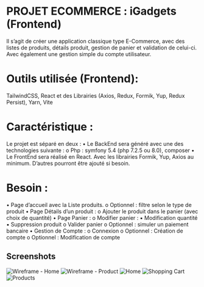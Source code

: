 # PROJET ECOMMERCE : iGadgets (Frontend)
Il s’agit de créer une application classique type E-Commerce, avec des listes de
produits, détails produit, gestion de panier et validation de celui-ci. Avec
également une gestion simple du compte utilisateur.

# Outils utilisée (Frontend):
TailwindCSS, React et des Librairies (Axios, Redux, Formik, Yup, Redux Persist), Yarn, Vite

# Caractéristique :
Le projet est séparé en deux :
• Le BackEnd sera généré avec une des technologies suivante :
o Php : symfony 5.4 (php 7.2.5 ou 8.0), composer
• Le FrontEnd sera réalisé en React. Avec les librairies Formik, Yup, Axios au
minimum. D’autres pourront être ajouté si besoin.

# Besoin :
• Page d’accueil avec la Liste produits.
o Optionnel : filtre selon le type de produit
• Page Détails d’un produit :
o Ajouter le produit dans le panier (avec choix de quantité)
• Page Panier :
o Modifier panier :
▪ Modification quantité
▪ Suppression produit
o Valider panier
o Optionnel : simuler un paiement bancaire
• Gestion de Compte :
o Connexion
o Optionnel : Création de compte
o Optionnel : Modification de compte


## Screenshots

![Wireframe - Home](./Screenshots/Wireframe_Home.png)
![Wireframe - Product](./Screenshots/wireframe_Product.png)
![Home](./Screenshots/Home_Page2.png)
![Shopping Cart](./Screenshots/Panier.png)
![Products](./Screenshots/Products_Page.png)